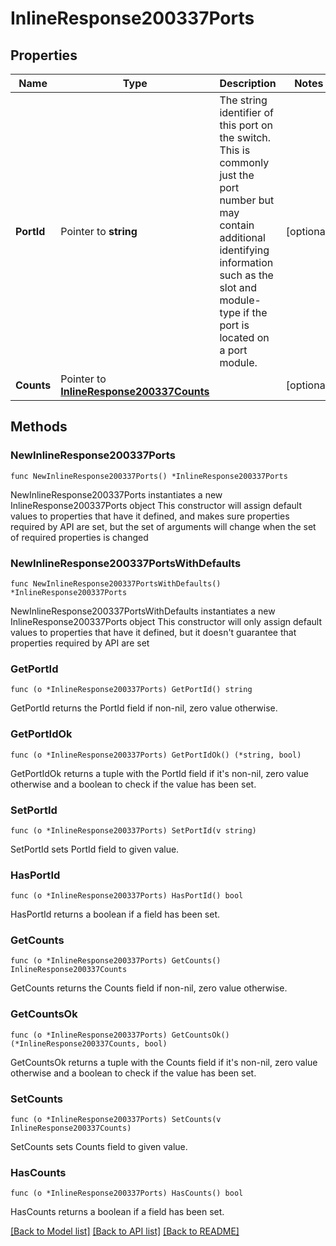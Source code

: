 # InlineResponse200337Ports

## Properties

Name | Type | Description | Notes
------------ | ------------- | ------------- | -------------
**PortId** | Pointer to **string** | The string identifier of this port on the switch. This is commonly just the port number but may contain additional identifying information such as the slot and module-type if the port is located on a port module. | [optional] 
**Counts** | Pointer to [**InlineResponse200337Counts**](InlineResponse200337Counts.md) |  | [optional] 

## Methods

### NewInlineResponse200337Ports

`func NewInlineResponse200337Ports() *InlineResponse200337Ports`

NewInlineResponse200337Ports instantiates a new InlineResponse200337Ports object
This constructor will assign default values to properties that have it defined,
and makes sure properties required by API are set, but the set of arguments
will change when the set of required properties is changed

### NewInlineResponse200337PortsWithDefaults

`func NewInlineResponse200337PortsWithDefaults() *InlineResponse200337Ports`

NewInlineResponse200337PortsWithDefaults instantiates a new InlineResponse200337Ports object
This constructor will only assign default values to properties that have it defined,
but it doesn't guarantee that properties required by API are set

### GetPortId

`func (o *InlineResponse200337Ports) GetPortId() string`

GetPortId returns the PortId field if non-nil, zero value otherwise.

### GetPortIdOk

`func (o *InlineResponse200337Ports) GetPortIdOk() (*string, bool)`

GetPortIdOk returns a tuple with the PortId field if it's non-nil, zero value otherwise
and a boolean to check if the value has been set.

### SetPortId

`func (o *InlineResponse200337Ports) SetPortId(v string)`

SetPortId sets PortId field to given value.

### HasPortId

`func (o *InlineResponse200337Ports) HasPortId() bool`

HasPortId returns a boolean if a field has been set.

### GetCounts

`func (o *InlineResponse200337Ports) GetCounts() InlineResponse200337Counts`

GetCounts returns the Counts field if non-nil, zero value otherwise.

### GetCountsOk

`func (o *InlineResponse200337Ports) GetCountsOk() (*InlineResponse200337Counts, bool)`

GetCountsOk returns a tuple with the Counts field if it's non-nil, zero value otherwise
and a boolean to check if the value has been set.

### SetCounts

`func (o *InlineResponse200337Ports) SetCounts(v InlineResponse200337Counts)`

SetCounts sets Counts field to given value.

### HasCounts

`func (o *InlineResponse200337Ports) HasCounts() bool`

HasCounts returns a boolean if a field has been set.


[[Back to Model list]](../README.md#documentation-for-models) [[Back to API list]](../README.md#documentation-for-api-endpoints) [[Back to README]](../README.md)


